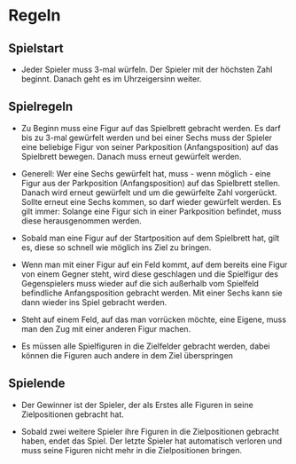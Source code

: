 # Regeln

## Spielstart

* Jeder Spieler muss 3-mal würfeln. Der Spieler mit der höchsten Zahl beginnt. Danach geht es im Uhrzeigersinn weiter.

## Spielregeln
* Zu Beginn muss eine Figur auf das Spielbrett gebracht werden. Es darf bis zu 3-mal gewürfelt werden und bei einer Sechs muss der Spieler eine beliebige Figur von seiner Parkposition (Anfangsposition) auf das Spielbrett bewegen. Danach muss erneut gewürfelt werden.

* Generell: Wer eine Sechs gewürfelt hat, muss - wenn möglich - eine Figur aus der Parkposition (Anfangsposition) auf das Spielbrett stellen. Danach wird erneut gewürfelt und um die gewürfelte Zahl vorgerückt. Sollte erneut eine Sechs kommen, so darf wieder gewürfelt werden. Es gilt immer: Solange eine Figur sich in einer Parkposition befindet, muss diese herausgenommen werden.

* Sobald man eine Figur auf der Startposition auf dem Spielbrett hat, gilt es, diese so schnell wie möglich ins Ziel zu bringen.
  
* Wenn man mit einer Figur auf ein Feld kommt, auf dem bereits eine Figur von einem Gegner steht, wird diese geschlagen und die Spielfigur des Gegenspielers muss wieder auf die sich außerhalb vom Spielfeld befindliche Anfangsposition gebracht werden. Mit einer Sechs kann sie dann wieder ins Spiel gebracht werden.
  
* Steht auf einem Feld, auf das man vorrücken möchte, eine Eigene, muss man den Zug mit einer anderen Figur machen.
  
* Es müssen alle Spielfiguren in die Zielfelder gebracht werden, dabei können die Figuren auch andere in dem Ziel überspringen

## Spielende

* Der Gewinner ist der Spieler, der als Erstes alle Figuren in seine Zielpositionen gebracht hat.

* Sobald zwei weitere Spieler ihre Figuren in die Zielpositionen gebracht haben, endet das Spiel. Der letzte Spieler hat automatisch verloren und muss seine Figuren nicht mehr in die Zielpositionen bringen.
